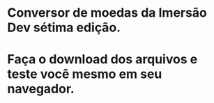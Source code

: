 # Conversor de moedas da Imersão Dev sétima edição.
# Faça o download dos arquivos e teste você mesmo em seu navegador.
